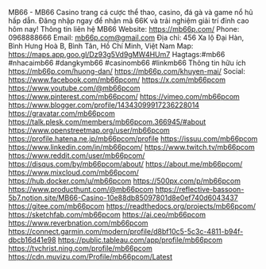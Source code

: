 MB66 - MB66 Casino trang cá cược thể thao, casino, đá gà và game nổ hũ hấp dẫn. Đăng nhập ngay để nhận mã 66K và trải nghiệm giải trí đỉnh cao hôm nay!
Thông tin liên hệ MB66
Website: https://mb66p.com/ 
Phone: 0968888666
Email: mb66p.com@gmail.com
Địa chỉ: 456 Xa lộ Đại Hàn, Bình Hưng Hoà B, Bình Tân, Hồ Chí Minh, Việt Nam
Map: https://maps.app.goo.gl/Dz93g5Vd9gMW4HUm7 
Hagtags:#mb66 #nhacaimb66 #dangkymb66 #casinomb66 #linkmb66
Thông tin hữu ích
https://mb66p.com/huong-dan/ 
https://mb66p.com/khuyen-mai/ 
Social:
https://www.facebook.com/mb66pcom/ 
https://x.com/mb66pcom  
https://www.youtube.com/@mb66pcom 
https://www.pinterest.com/mb66pcom/ 
https://vimeo.com/mb66pcom 
https://www.blogger.com/profile/14343099917236228014 
https://gravatar.com/mb66pcom  
https://talk.plesk.com/members/mb66pcom.366945/#about 
https://www.openstreetmap.org/user/mb66pcom 
https://profile.hatena.ne.jp/mb66pcom/profile 
https://issuu.com/mb66pcom 
https://www.linkedin.com/in/mb66pcom/ 
https://www.twitch.tv/mb66pcom 
https://www.reddit.com/user/mb66pcom/  
https://disqus.com/by/mb66pcom/about/ 
https://about.me/mb66pcom/ 
https://www.mixcloud.com/mb66pcom/ 
https://hub.docker.com/u/mb66pcom 
https://500px.com/p/mb66pcom 
https://www.producthunt.com/@mb66pcom 
https://reflective-bassoon-5b7.notion.site/MB66-Casino-10e88db85097801d8e0ef740d6043437 
https://gitee.com/mb66pcom 
https://readthedocs.org/projects/mb66pcom/ 
https://sketchfab.com/mb66pcom 
https://ai.ceo/mb66pcom  
https://www.reverbnation.com/mb66pcom  
https://connect.garmin.com/modern/profile/d8bf10c5-5c3c-4811-b94f-dbcb16d41e98 
https://public.tableau.com/app/profile/mb66pcom 
https://tvchrist.ning.com/profile/mb66pcom 
https://cdn.muvizu.com/Profile/mb66pcom/Latest 
